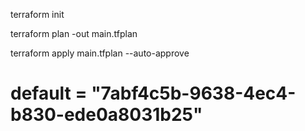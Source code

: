 terraform init 

terraform plan -out main.tfplan

terraform apply main.tfplan --auto-approve


# default     = "7abf4c5b-9638-4ec4-b830-ede0a8031b25"

